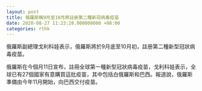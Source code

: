 ```yaml
---
layout: post
title: 俄羅斯稱9月至10月將註册第二種新冠病毒疫苗
date: 2020-08-27 11:23:28.000000000 +08:00
categories: rthk
---
```


俄羅斯副總理戈利科娃表示，俄羅斯將於9月底至10月初，註册第二種新型冠狀病毒疫苗。

俄羅斯在今個月11日宣布，註冊全球第一種新型冠狀病毒疫苗，戈利科娃表示，全球已有27個國家有意購買這批疫苗，其中包括白俄羅斯和巴西。報道說，俄羅斯準備由今年11月開始，向巴西交付疫苗。
